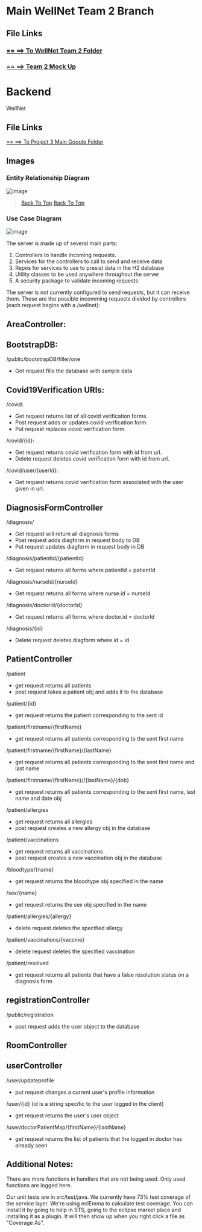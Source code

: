 # Main WellNet Team 2 Branch


## File Links

### [== ==> To WellNet Team 2 Folder](https://drive.google.com/drive/folders/1ai5agUhhjO6GZjeAszOKRuY71gWC153r)

### [== ==> Team 2 Mock Up](https://docs.google.com/presentation/d/1aT9RDicboaknPNBcyJ8UyubZlON5xWxbSHRST3ZMcTM/edit#slide=id.p)

# Backend

 WellNet
## File Links

[== ==> To Project 3 Main Google Folder](https://drive.google.com/drive/folders/16f57coD8B6iw2pkIC_ZK3sPFIaIlaBCm)

## Images

### Entity Relationship Diagram
![image](https://user-images.githubusercontent.com/69606065/142472217-562ffb56-8ff4-4917-b6b7-4a1304301eb9.png)

> [Back To Top](#main-wellnet-team-2-branch)
> [Back To Top](#backend)

### Use Case Diagram
![image](https://user-images.githubusercontent.com/69606065/142472470-b9a2004d-4fc1-4d2e-9f29-c23fdaf7eac1.png)


The server is made up of several main parts:  
  1. Controllers to handle incoming requests.  
  2. Services for the controllers to call to send and receive data  
  3. Repos for services to use to presist data in  the H2 database  
  4. Utility classes to be used anywhere throughout the server  
  5. A security package to validate incoming requests  

The server is not currently configured to send requests, but it can receive them.
These are the possible incomming requests divided by controllers (each request begins with a /wellnet):

## AreaController:

## BootstrapDB:

 /public/bootstrapDB/filler/one
- Get request fills the database with sample data

## Covid19Verification URIs:

 /covid:  
- Get request returns list of all covid verification forms.
- Post request adds or updates covid verification form.
- Put request replaces covid verification form. 

 /covid/{id}:  
- Get request returns covid verification form with id from url. 
- Delete request deletes covid verification form with id from url. 

 /covid/user/{userId}:  
- Get request returns covid verification form associated with the user given in url.

## DiagnosisFormController

/diagnosis/
- Get request will return all diagnosis forms
- Post request adds diagform in request body to DB
- Put request updates diagform in request body in DB

/diagnosis/patientId/{patientId}
- Get request returns all forms where patientId = patientId

/diagnosis/nurseId/{nurseId}
- Get request returns all forms where nurse.id = nurseId

/diagnosis/doctorId/{doctorId}
- Get request returns all forms where doctor.id = doctorId

/diagnosis/{id}
- Delete request deletes diagform where id = id

## PatientController
/patient
- get request returns all patients
- post request takes a patient obj and adds it to the database  

/patient/{id}
- get request returns the patient corresponding to the sent id

/patient/firstname/{firstName}
- get request returns all patients corresponding to the sent first name

/patient/firstname/{firstName}/{lastName}
- get request returns all patients corresponding to the sent first name and last name

/patient/firstname/{firstName}//{lastName}/{dob}
- get request returns all patients corresponding to the sent first name, last name and date obj

/patient/allergies
- get request returns all allergies
- post request creates a new allergy obj in the database

/patient/vaccinations
- get request returns all vaccinations
- post request creates a new vaccination obj in the database

/bloodtype/{name}
- get request returns the bloodtype obj specified in the name

/sex/{name}
- get request returns the sex obj specified in the name

/patient/allergies/{allergy}
- delete request deletes the specified allergy

/patient/vaccinations/{vaccine}
- delete request deletes the specified vaccination

/patient/resolved
- get request returns all patients that have a false resolution status on a diagnosis form

## registrationController

/public/registration
- post request adds the user object to the database

## RoomController

## userController
/user/updateprofile  
- put request changes a current user's profile information  

/user/{id}   (id is a string specific to the user logged in the client)  
- get request returns the user's user object

/user/doctorPatientMap/{firstName}/{lastName}
- get request returns the list of patients that the logged in doctor has already seen

## Additional Notes:
There are more functions in handlers that are not being used. Only used functions are logged here.  

Our unit tests are in src/test/java. We currently have 73% test coverage of the service layer. We're using eclEmma to calculate test coverage. You can install it by going to help in STS, going to the eclipse market place and installing it as a plugin. It will then show up when you right click a file as "Coverage As". 

